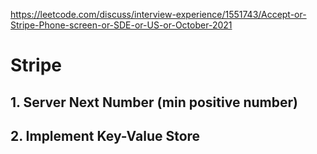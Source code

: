 https://leetcode.com/discuss/interview-experience/1551743/Accept-or-Stripe-Phone-screen-or-SDE-or-US-or-October-2021

# Stripe 

## 1. Server Next Number (min positive number)


## 2. Implement Key-Value Store 
